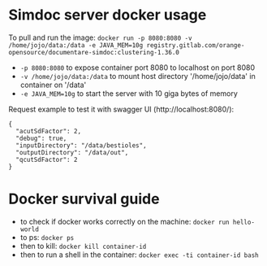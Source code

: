 # Simdoc server docker usage

To pull and run the image: `docker run -p 8080:8080 -v /home/jojo/data:/data -e JAVA_MEM=10g registry.gitlab.com/orange-opensource/documentare-simdoc:clustering-1.36.0`

 - `-p 8080:8080` to expose container port 8080 to localhost on port 8080
 - `-v /home/jojo/data:/data` to mount host directory '/home/jojo/data' in container on '/data'
 - `-e JAVA_MEM=10g` to start the server with 10 giga bytes of memory

Request example to test it with swagger UI (http://localhost:8080/):
```
{
  "acutSdFactor": 2,
  "debug": true,
  "inputDirectory": "/data/bestioles",
  "outputDirectory": "/data/out",
  "qcutSdFactor": 2
}
```

# Docker survival guide

 - to check if docker works correctly on the machine: `docker run hello-world`
 - to ps: `docker ps`
 - then to kill: `docker kill container-id`
 - then to run a shell in the container: `docker exec -ti container-id bash`
